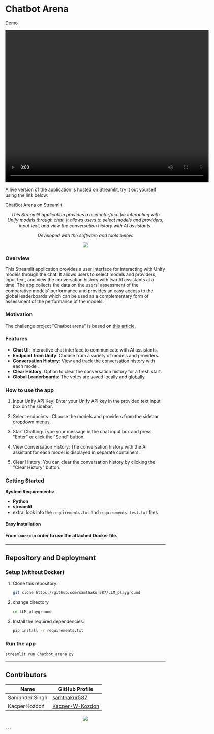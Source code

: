 # Chatbot Arena

[Demo](https://github.com/Kacper-W-Kozdon/demos-Unify/assets/102428159/e5908b4e-0cd7-445d-a1ac-3086be2db5ba)

<video width="640" height="480" autoplay>
  <source src="../../../../_static/Chatbot_arena.mp4" type="video/mp4">
Your browser does not support the video tag.
</video>

A live version of the application is hosted on Streamlit, try it out yourself using the link below: 

[ChatBot Arena on Streamlit](https://llm-playground-unify.streamlit.app/)

<p align="center">
    <em>This Streamlit application provides a user interface for interacting with Unify models through chat. It allows users to select models and providers, input text, and view the conversation history with AI assistants.
</em>
</p>
<p align="center">
	<!-- Shields.io badges not used with skill icons. --><p>
<p align="center">
		<em>Developed with the software and tools below.</em>
</p>
<p align="center">
	<a href="https://skillicons.dev">
		<img src="https://skillicons.dev/icons?i=python,docker,github,gcp">
	</a></p>


###  Overview
This Streamlit application provides a user interface for interacting with Unify models through the chat. It allows users to select models and providers, input text, and view the conversation history with two AI assistants at a time. The app collects the data on the users' assessment of the comparative models' performance and provides an easy access to the global leaderboards which can be used as a complementary form of assessment of the performance of the models.


### Motivation
The challenge project "Chatbot arena" is based on [this article](https://arxiv.org/abs/2403.04132).


### Features

- **Chat UI**: Interactive chat interface to communicate with AI assistants.
- **Endpoint from Unify**: Choose from a variety of models and providers.
- **Conversation History**: View and track the conversation history with each model.
- **Clear History**: Option to clear the conversation history for a fresh start.
- **Global Leaderboards**: The votes are saved locally and [globally](https://docs.google.com/spreadsheets/d/10QrEik70RYY_LM8RW8GGq-vZWK2e1dka6agRGtKZPHU/edit#gid=0).




### How to use the app


1. Input Unify API Key: Enter your Unify API key in the provided text input box on the sidebar.

2. Select endpoints : Choose the models and providers from the sidebar dropdown menus.

3. Start Chatting: Type your message in the chat input box and press "Enter" or click the "Send" button.

4. View Conversation History: The conversation history with the AI assistant for each model is displayed in separate containers.

5. Clear History: You can clear the conversation history by clicking the "Clear History" button.


###  Getting Started

**System Requirements:**

* **Python**
* **streamlit**
* extra: look into the `requirements.txt` and `requirements-test.txt` files


####  Easy installation

<h4>From <code>source</code> in order to use the attached Docker file.</h4>

---

## Repository and Deployment

### Setup (without Docker)

1. Clone this repository:

    ```bash
    git clone https://github.com/samthakur587/LLM_playground
    ```
2. change directory
   ```bash
   cd LLM_playground
   ```


3. Install the required dependencies:

    ```bash
    pip install -r requirements.txt
    ```

### Run the app
```bash
streamlit run Chatbot_arena.py
```

---
## Contributors
<p align="center">
   


| Name | GitHub Profile |
|------|----------------|
| Samunder Singh | [samthakur587](https://github.com/samthakur587) |
| Kacper Kożdoń | [Kacper-W-Kozdon](https://github.com/Kacper-W-Kozdon) |

  <a href="https://github.com{/samthakur587/LLM_playground/graphs/contributors">
      <img src="https://contrib.rocks/image?repo=samthakur587/LLM_playground">
   </a>
</p>
---



